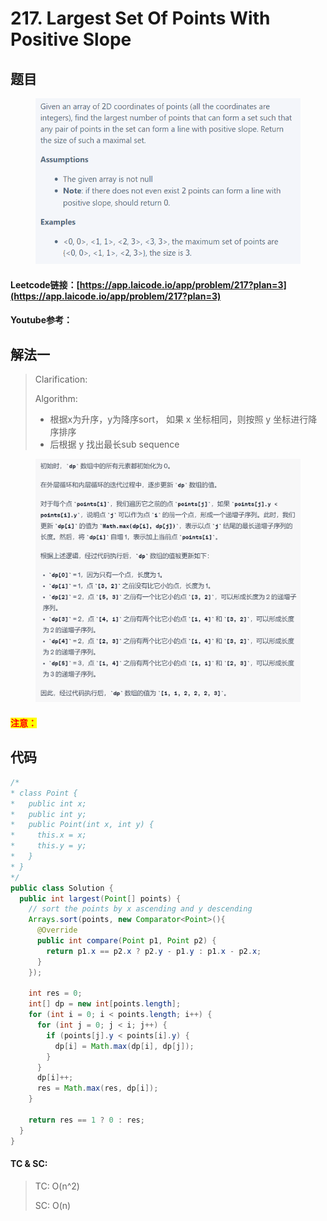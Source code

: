 # 217. Largest Set Of Points With Positive Slope

## 题目

<figure><img src="../../.gitbook/assets/image (14).png" alt=""><figcaption></figcaption></figure>

#### Leetcode链接：[https://app.laicode.io/app/problem/217?plan=3](https://app.laicode.io/app/problem/217?plan=3)

#### Youtube参考：

## 解法一

> Clarification:&#x20;
>
> Algorithm:&#x20;
>
> * 根据x为升序，y为降序sort， 如果 x 坐标相同，则按照 y 坐标进行降序排序
> * 后根据 y 找出最长sub sequence

<figure><img src="../../.gitbook/assets/image (5).png" alt=""><figcaption></figcaption></figure>

#### <mark style="color:red;">注意：</mark>

## 代码

```java
/*
* class Point {
*   public int x;
*   public int y;
*   public Point(int x, int y) {
*     this.x = x;
*     this.y = y;
*   }
* }
*/
public class Solution {
  public int largest(Point[] points) {
    // sort the points by x ascending and y descending
    Arrays.sort(points, new Comparator<Point>(){
      @Override
      public int compare(Point p1, Point p2) {
        return p1.x == p2.x ? p2.y - p1.y : p1.x - p2.x;
      }
    });

    int res = 0;
    int[] dp = new int[points.length];
    for (int i = 0; i < points.length; i++) {
      for (int j = 0; j < i; j++) {
        if (points[j].y < points[i].y) {
          dp[i] = Math.max(dp[i], dp[j]);
        }
      }
      dp[i]++;
      res = Math.max(res, dp[i]);
    }

    return res == 1 ? 0 : res;
  }
}
```

#### TC & SC:&#x20;

> TC: O(n^2)
>
> SC: O(n)
